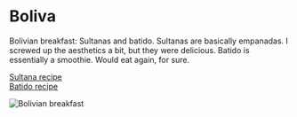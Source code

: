 # Boliva

Bolivian breakfast: Sultanas and batido. Sultanas are basically
empanadas. I screwed up the aesthetics a bit, but they were
delicious. Batido is essentially a smoothie. Would eat again, for
sure.

[Sultana recipe](https://chipabythedozen.com/en/saltenas-bolivian-empanadas/)
<br>
[Batido recipe](https://mexicanfoodjournal.com/banana-licuado/)

![Bolivian breakfast](images/boliva.jpeg)